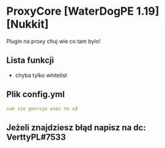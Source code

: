 # ProxyCore [WaterDogPE 1.19] [Nukkit]
Plugin na proxy chuj wie co tam bylo!

## Lista funkcji
- chyba tylko whitelist

## Plik config.yml

```yml
sam sie genruje wiec no xd
```
## Jeżeli znajdziesz błąd napisz na dc: VerttyPL#7533
